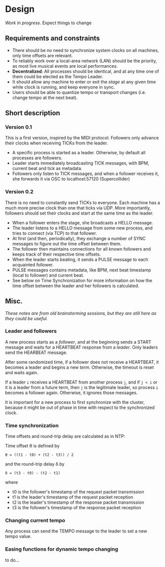 # Design

*Work in progress*. Expect things to change

## Requirements and constraints

* There should be no need to synchronize system clocks on all machines, only
  time offsets are relevant.
* To reliably work over a local-area network (LAN) should be the priority, as
  most live musical events are local performances.
* **Decentralized**: All processes should be identical, and at any time one of
  them could be elected as the Tempo Leader.
* It should allow any machine to enter or exit the *stage* at any given time
  while clock is running, and keep everyone in sync.
* Users should be able to quantize tempo or transport changes (i.e. change tempo
  at the next beat).

## Short description

### Version 0.1

This is a first version, inspired by the MIDI protocol.  Followers only advance
their clocks when receiving TICKs from the leader.

* A specific process is started as a leader. Otherwise, by default all processes
  are followers.
* Leader starts immediately broadcasting TICK messages, with BPM, current beat
  and tick as metadata.
* Followers only listen to TICK messages, and when a follower receives it, she
  forwards it via OSC to localhost:57120 (Supercollider)

### Version 0.2

There is no need to constantly send TICKs to everyone. Each machine has a much
more precise clock than one that ticks via UDP.  More importantly, followers
should set their clocks and start at the same time as the leader.

* When a follower enters the stage, she broadcasts a HELLO message.
* The leader listens to a HELLO message from some new process, and tries to
  connect (via TCP) to that follower.
* At first (and then, periodically), they exchange a number of SYNC messages
  to figure out the time offset between them.
* The follower then maintains connections for all known followers and keeps
  track of their respective time offsets.
* When the leader starts beating, it sends a PULSE message to each acquainted
  follower.
* PULSE messages contains metadata, like BPM, next beat timestamp (local to
  follower) and current beat.
* See below on Time Synchronization for more information on how the time offset
  between the leader and her followers is calculated.

## Misc.

*These notes are from old brainstorming sessions, but they are still here as
they could be useful.*

### Leader and followers

A new process starts as a *follower*, and at the beginning sends a START
message and waits for a HEARTBEAT response from a *leader*.  Only leaders send
the HEARBEAT message.

After some randomized time, if a follower does not receive a HEARTBEAT, it
becomes a leader and begins a new *term*.  Otherwise, the timeout is reset and
waits again.

If a leader `i` receives a HEARTBEAT from another process `j`, and if `j < i`
or it is a leader from a future term, then `j` is the legitimate leader, so
process `i` becomes a follower again.  Otherwise, it ignores those messages.

It is important for a new process to first synchronize with the cluster,
because it might be out of phase in time with respect to the synchronized
clock.

### Time synchronization

Time offsets and round-trip delay are calculated as in NTP:

  Time offset θ is defined by

    θ = ((t1 - t0) + (t2 - t3)) / 2

  and the round-trip delay δ by

    δ = (t3 - t0) - (t2 - t1)

  where

  - t0 is the follower's timestamp of the request packet transmission
  - t1 is the leader's timestamp of the request packet reception
  - t2 is the leader's timestamp of the response packet transmission
  - t3 is the follower's timestamp of the response packet reception

### Changing current tempo

Any process can send the TEMPO message to the leader to set a new tempo value.

### Easing functions for dynamic tempo changing

to do...
